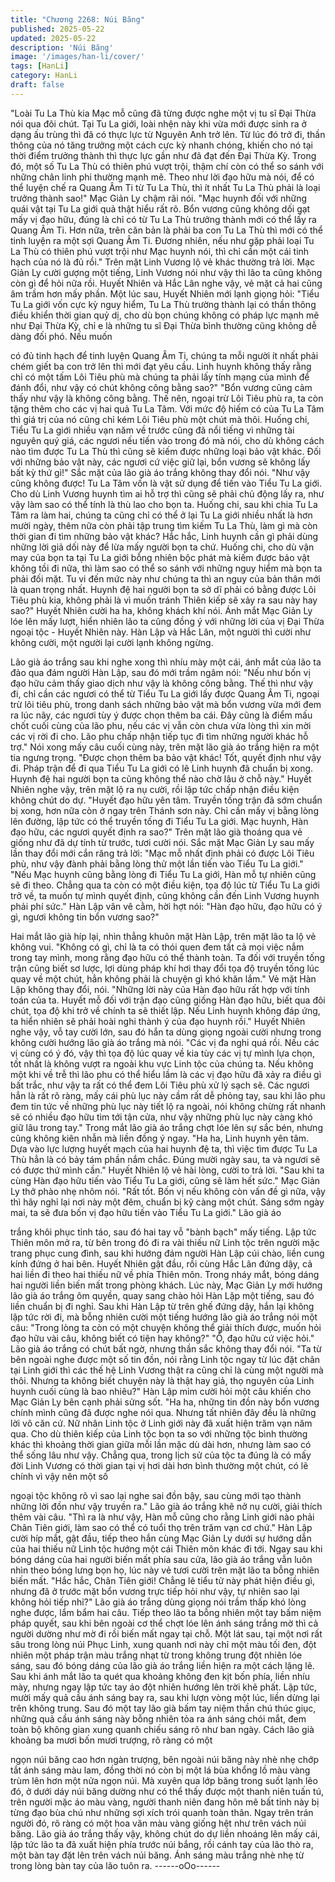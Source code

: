 ```yaml
---
title: "Chương 2268: Núi Băng"
published: 2025-05-22
updated: 2025-05-22
description: 'Núi Băng'
image: '/images/han-li/cover/'
tags: [HanLi]
category: HanLi
draft: false
---
```


"Loài Tu La Thù kia Mạc mỗ cũng đã từng được nghe một vị tu sĩ
Đại Thừa nói qua đôi chút. Tại Tu La giới, loài nhện này khi vừa
mới được sinh ra ở dạng ấu trùng thì đã có thực lực từ Nguyên
Anh trở lên. Từ lúc đó trở đi, thần thông của nó tăng trưởng một
cách cực kỳ nhanh chóng, khiến cho nó tại thời điểm trưởng
thành thì thực lực gần như đã đạt đến Đại Thừa Kỳ. Trong đó,
một số Tu La Thù có thiên phú vượt trội, thậm chí còn có thể so
sánh với những chân linh phi thường mạnh mẽ. Theo như lời đạo
hữu mà nói, để có thể luyện chế ra Quang Âm Ti từ Tu La Thù, thì
ít nhất Tu La Thù phải là loại trưởng thành sao!" Mạc Giản Ly
chậm rãi nói.
"Mạc huynh đối với những quái vật tại Tu La giới quả thật hiểu rất
rõ. Bổn vương cũng không dối gạt mấy vị đạo hữu, đúng là chỉ có
từ Tu La Thù trưởng thành mới có thể lấy ra Quang Âm Ti. Hơn
nữa, trên căn bản là phải ba con Tu La Thù thì mới có thể tinh
luyện ra một sợi Quang Âm Ti. Đương nhiên, nếu như gặp phải
loại Tu La Thù có thiên phú vượt trội như Mạc huynh nói, thì chỉ
cần một cái tinh hạch của nó là đủ rồi." Trên mặt Linh Vương lộ vẻ
khác thường trả lời.
Mạc Giản Ly cười gượng một tiếng, Linh Vương nói như vậy thì
lão ta cũng không còn gì để hỏi nữa rồi.
Huyết Nhiên và Hắc Lân nghe vậy, vẻ mặt cả hai cũng âm trầm
hơn mấy phần.
Một lúc sau, Huyết Nhiên mới lạnh giọng hỏi:
"Tiểu Tu La giới vốn cực kỳ nguy hiểm, Tu La Thù trường thành
lại có thần thông điều khiển thời gian quỷ dị, cho dù bọn chúng
không có pháp lực mạnh mẽ như Đại Thừa Kỳ, chỉ e là những tu
sĩ Đại Thừa bình thường cũng không dễ dàng đối phó. Nếu muốn

có đủ tinh hạch để tinh luyện Quang Âm Ti, chúng ta mỗi người ít
nhất phải chém giết ba con trở lên thì mới đạt yêu cầu. Linh
huynh không thấy rằng chỉ có một tấm Lôi Tiêu phù mà chúng ta
phải lấy tính mạng của mình để đánh đổi, như vậy có chút không
công bằng sao?"
"Bổn vương cũng cảm thấy như vậy là không công bằng. Thế
nên, ngoại trừ Lôi Tiêu phù ra, ta còn tặng thêm cho các vị hai
quả Tu La Tâm. Với mức độ hiếm có của Tu La Tâm thì giá trị của
nó cũng chỉ kém Lôi Tiêu phù một chút mà thôi. Huống chi, Tiểu
Tu La giới nhiều vạn năm về trước cũng đã nổi tiếng vì những tài
nguyên quý giá, các ngươi nếu tiến vào trong đó mà nói, cho dù
không cách nào tìm được Tu La Thù thì cũng sẽ kiếm được
những loại bảo vật khác. Đối với những bảo vật này, các ngươi
cứ việc giữ lại, bổn vương sẽ không lấy bất kỳ thứ gì!" Sắc mặt
của lão già áo trắng không thay đổi nói.
"Như vậy cũng không được! Tu La Tâm vốn là vật sử dụng để
tiến vào Tiểu Tu La giới. Cho dù Linh Vương huynh tìm ai hỗ trợ
thì cũng sẽ phải chủ động lấy ra, như vậy làm sao có thể tính là
thù lao cho bọn ta. Huống chi, sau khi chia Tu La Tâm ra làm hai,
chúng ta cũng chỉ có thể ở lại Tu La giới nhiều nhất là hơn mười
ngày, thêm nữa còn phải tập trung tìm kiếm Tu La Thù, làm gì mà
còn thời gian đi tìm những bảo vật khác? Hắc hắc, Linh huynh
cần gì phải dùng những lời giả dối này để lừa mấy người bọn ta
chứ. Huống chi, cho dù vận may của bọn ta tại Tu La giới bỗng
nhiên bộc phát mà kiếm được bảo vật không tồi đi nữa, thì làm
sao có thể so sánh với những nguy hiểm mà bọn ta phải đối mặt.
Tu vi đến mức này như chúng ta thì an nguy của bản thân mới là
quan trọng nhất. Huynh đệ hai người bọn ta sở dĩ phải có bằng
được Lôi Tiêu phù kia, không phải là vì muốn tránh Thiên kiếp sẽ
xảy ra sau này hay sao?" Huyết Nhiên cười ha ha, không khách
khí nói.
Ánh mắt Mạc Giản Ly lóe lên mấy lượt, hiển nhiên lão ta cũng
đồng ý với những lời của vị Đại Thừa ngoại tộc - Huyết Nhiên này.
Hàn Lập và Hắc Lân, một người thì cười như không cười, một
người lại cười lạnh không ngừng.

Lão già áo trắng sau khi nghe xong thì nhíu mày một cái, ánh mắt
của lão ta đảo qua đám người Hàn Lập, sau đó mới trầm ngâm
nói:
"Nếu như bốn vị đạo hữu cảm thấy giao dịch như vậy là không
công bằng. Thế thì như vậy đi, chỉ cần các ngươi có thể từ Tiểu
Tu La giới lấy được Quang Âm Ti, ngoại trừ lôi tiêu phù, trong
danh sách những bảo vật mà bổn vương vừa mới đem ra lúc nãy,
các ngươi tùy ý được chọn thêm ba cái. Đây cũng là điểm mấu
chốt cuối cùng của lão phu, nếu các vị vẫn còn chưa vừa lòng thì
xin mời các vị rời đi cho. Lão phu chấp nhận tiếp tục đi tìm những
người khác hỗ trợ."
Nói xong mấy câu cuối cùng này, trên mặt lão già áo trắng hiện ra
một tia ngưng trọng.
"Được chọn thêm ba bảo vật khác! Tốt, quyết định như vậy đi.
Pháp trận để đi qua Tiểu Tu La giới có lẽ Linh huynh đã chuẩn bị
xong. Huynh đệ hai người bọn ta cũng không thể nào chờ lâu ở
chỗ này." Huyết Nhiên nghe vậy, trên mặt lộ ra nụ cười, rồi lập tức
chấp nhận điều kiện không chút do dự.
"Huyết đạo hữu yên tâm. Truyền tống trận đã sớm chuẩn bị xong,
hơn nữa còn ở ngay trên Thánh sơn này. Chỉ cần mấy vị bằng
lòng lên đường, lập tức có thể truyền tống đi Tiểu Tu La giới. Mạc
huynh, Hàn đạo hữu, các ngươi quyết định ra sao?" Trên mặt lão
già thoáng qua vẻ giống như đã dự tính từ trước, tươi cười nói.
Sắc mặt Mạc Giản Ly sau mấy lần thay đổi mới cắn răng trả lời:
"Mạc mỗ nhất định phải có được Lôi Tiêu phù, như vậy đành phải
bằng lòng thử một lần tiến vào Tiểu Tu La giới."
"Nếu Mạc huynh cũng bằng lòng đi Tiểu Tu La giới, Hàn mỗ tự
nhiên cũng sẽ đi theo. Chẳng qua ta còn có một điều kiện, tọa độ
lúc từ Tiểu Tu La giới trở về, ta muốn tự mình quyết định, cũng
không cần đến Linh Vương huynh phải phí sức." Hàn Lập vân vê
cằm, hời hợt nói:
"Hàn đạo hữu, đạo hữu có ý gì, ngươi không tin bổn vương sao?"

Hai mắt lão già híp lại, nhìn thẳng khuôn mặt Hàn Lập, trên mặt
lão ta lộ vẻ không vui.
"Không có gì, chỉ là ta có thói quen đem tất cả mọi việc nắm trong
tay mình, mong rằng đạo hữu có thể thành toàn. Ta đối với truyền
tống trận cũng biết sơ lược, lợi dùng pháp khí hơi thay đổi tọa độ
truyền tống lúc quay về một chút, hẳn không phải là chuyện gì
khó khăn lắm." Vẻ mặt Hàn Lập không thay đổi, nói.
"Những lời này của Hàn đạo hữu rất hợp với tính toán của ta.
Huyết mỗ đối với trận đạo cũng giống Hàn đạo hữu, biết qua đôi
chút, tọa độ khi trở về chính ta sẽ thiết lập. Nếu Linh huynh không
đáp ứng, ta hiển nhiên sẽ phải hoài nghi thành ý của đạo huynh
rồi." Huyết Nhiên nghe vậy, vỗ tay cười lớn, sau đó hắn ta dùng
giọng ngoài cười nhưng trong không cười hướng lão già áo trắng
mà nói.
"Các vị đa nghi quá rồi. Nếu các vị cùng có ý đó, vậy thì tọa độ lúc
quay về kia tùy các vị tự mình lựa chọn, tốt nhất là không vượt ra
ngoài khu vực Linh tộc của chúng ta. Nếu không một khi về trễ thì
lão phu có thể hiểu lầm là các vị đạo hữu đã xảy ra điều gì bất
trắc, như vậy ta rất có thể đem Lôi Tiêu phù xử lý sạch sẽ. Các
ngươi hẳn là rất rõ ràng, mấy cái phù lục này cầm rất dễ phỏng
tay, sau khi lão phu đem tin tức về những phù lục này tiết lộ ra
ngoài, nói không chừng rất nhanh sẽ có nhiều đạo hữu tìm tới tận
cửa, như vậy những phù lục này càng khó giữ lâu trong tay."
Trong mắt lão già áo trắng chợt lóe lên sự sắc bén, nhưng cũng
không kiên nhẫn mà liền đồng ý ngay.
"Ha ha, Linh huynh yên tâm. Dựa vào lực lượng huyết mạch của
hai huynh đệ ta, thì việc tìm được Tu La Thù hẳn là có bảy tám
phần nắm chắc. Đúng mười ngày sau, ta và ngươi sẽ có được thứ
mình cần." Huyết Nhiên lộ vẻ hài lòng, cười to trả lời.
"Sau khi ta cùng Hàn đạo hữu tiến vào Tiểu Tu La giới, cũng sẽ
làm hết sức." Mạc Giản Ly thở phào nhẹ nhõm nói.
"Rất tốt. Bốn vị nếu không còn vấn đề gì nữa, vậy thì hãy nghỉ lại
nơi này một đêm, chuẩn bị kỹ càng một chút. Sáng sớm ngày mai,
ta sẽ đưa bốn vị đạo hữu tiến vào Tiểu Tu La giới." Lão già áo

trắng khôi phục tỉnh táo, sau đó hai tay vỗ "bành bạch" mấy tiếng.
Lập tức Thiên môn mở ra, từ bên trong đó đi ra vài thiếu nữ Linh
tộc trên người mặc trang phục cung đình, sau khi hướng đám
người Hàn Lập cúi chào, liền cung kính đứng ở hai bên.
Huyết Nhiên gật đầu, rồi cùng Hắc Lân đứng dậy, cả hai liền đi
theo hai thiếu nữ về phía Thiên môn.
Trong nháy mắt, bóng dáng hai người liền biến mất trong phòng
khách.
Lúc này, Mạc Giản Ly mới hướng lão già áo trắng ôm quyền, quay
sang chào hỏi Hàn Lập một tiếng, sau đó liền chuẩn bị đi nghỉ.
Sau khi Hàn Lập từ trên ghế đứng dậy, hắn lại không lập tức rời
đi, mà bỗng nhiên cười một tiếng hướng lão già áo trắng nói một
câu:
"Trong lòng ta còn có một chuyện không thể giải thích được,
muốn hỏi đạo hữu vài câu, không biết có tiện hay không?"
"Ồ, đạo hữu cứ việc hỏi." Lão già áo trắng có chút bất ngờ, nhưng
thần sắc không thay đổi nói.
"Ta từ bên ngoài nghe được một số tin đồn, nói rằng Linh tộc ngay
từ lúc đặt chân tại Linh giới thì các thế hệ Linh Vương thật ra cũng
chỉ là cùng một người mà thôi. Nhưng ta không biết chuyện này là
thật hay giả, thọ nguyên của Linh huynh cuối cùng là bao nhiêu?"
Hàn Lập mỉm cười hỏi một câu khiến cho Mạc Giản Ly bên cạnh
phải sửng sốt.
"Ha ha, những tin đồn này bổn vương chính mình cũng đã được
nghe nói qua. Nhưng tất nhiên đây đều là những lời vô căn cứ.
Nữ nhân Linh tộc ở Linh giới này đã xuất hiện trăm vạn năm qua.
Cho dù thiên kiếp của Linh tộc bọn ta so với những tộc bình
thường khác thì khoảng thời gian giữa mỗi lần mặc dù dài hơn,
nhưng làm sao có thể sống lâu như vậy. Chẳng qua, trong lịch sử
của tộc ta đúng là có mấy đời Linh Vương có thời gian tại vị hơi
dài hơn bình thường một chút, có lẽ chính vì vậy nên một số

ngoại tộc không rõ vì sao lại nghe sai đồn bậy, sau cùng mới tạo
thành những lời đồn như vậy truyền ra." Lão già áo trắng khẽ nở
nụ cười, giải thích thêm vài câu.
"Thì ra là như vậy, Hàn mỗ cũng cho rằng Linh giới nào phải Chân
Tiên giới, làm sao có thể có tuổi thọ trên trăm vạn cơ chứ." Hàn
Lập cười híp mắt, gật đầu, tiếp theo hắn cùng Mạc Giản Ly dưới
sự hướng dẫn của hai thiếu nữ Linh tộc hướng một cái Thiên
môn khác đi tới.
Ngay sau khi bóng dáng của hai người biến mất phía sau cửa, lão
già áo trắng vẫn luôn nhìn theo bóng lưng bọn họ, lúc này vẻ tươi
cười trên mặt lão ta bỗng nhiên biến mất.
"Hắc hắc, Chân Tiên giới! Chẳng lẽ tiểu tử này phát hiện điều gì,
nhưng đã ở trước mặt bổn vương trực tiếp hỏi như vậy, tự nhiên
sao lại không hỏi tiếp nhỉ?" Lão già áo trắng dùng giọng nói trầm
thấp khó lòng nghe được, lẩm bẩm hai câu.
Tiếp theo lão ta bỗng nhiên một tay bấm niệm pháp quyết, sau khi
bên ngoài cơ thể chợt lóe lên ánh sáng trắng mờ thì cả người
dường như mờ đi rồi biến mất ngay tại chỗ.
Một lát sau, tại một nơi rất sâu trong lòng núi Phục Linh, xung
quanh nơi này chỉ một màu tối đen, đột nhiên một pháp trận màu
trắng nhạt từ trong không trung đột nhiên lóe sáng, sau đó bóng
dáng của lão già áo trắng liền hiện ra một cách lặng lẽ.
Sau khi ánh mắt lão ta quét qua khoảng không đen kịt bốn phía,
liền nhíu mày, nhưng ngay lập tức tay áo đột nhiên hướng lên trời
khẽ phất.
Lập tức, mười mấy quả cầu ánh sáng bay ra, sau khi lượn vòng
một lúc, liền dừng lại trên không trung.
Sau đó một tay lão già bấm tay niệm thần chú thúc giục, những
quả cầu ánh sáng này bỗng nhiên tỏa ra ánh sáng chói mắt, đem
toàn bộ không gian xung quanh chiếu sáng rõ như ban ngày.
Cách lão già khoảng ba mươi bốn mươi trượng, rõ ràng có một

ngọn núi băng cao hơn ngàn trượng, bên ngoài núi băng này nhè
nhẹ chớp tắt ánh sáng màu lam, đồng thời nó còn bị một lá bùa
khổng lồ màu vàng trùm lên hơn một nửa ngọn núi.
Mà xuyên qua lớp băng trong suốt lạnh lẽo đó, ở dưới dáy núi
băng dường như có thể thấy được một thanh niên tuấn tú, trên
người mặc áo màu vàng, người thanh niên đang hôn mê bất tỉnh
này bị từng đạo bùa chú như những sợi xích trói quanh toàn thân.
Ngay trên trán người đó, rõ ràng có một hoa văn màu vàng giống
hệt như trên vách núi băng.
Lão già áo trắng thấy vậy, không chút do dự liền nhoáng lên mấy
cái, lập tức lão ta đã xuất hiện phía trước núi bắng, rồi cánh tay
của lão thò ra, một bàn tay đặt lên trên vách núi băng.
Ánh sáng màu trắng nhè nhẹ từ trong lòng bàn tay của lão tuôn
ra.
------oOo------
